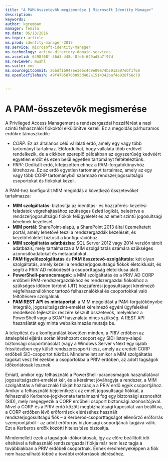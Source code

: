 ```yaml
---
title: "A PAM-összetevők megismerése | Microsoft Identity Manager"
description: 
keywords: 
author: kgremban
manager: femila
ms.date: 06/13/2016
ms.topic: article
ms.prod: identity-manager-2015
ms.service: microsoft-identity-manager
ms.technology: active-directory-domain-services
ms.assetid: 6498f68f-36d3-448c-8fe6-649ad5a7f97d
ms.reviewer: mwahl
ms.suite: ems
ms.sourcegitcommit: a6bdf1b947ee3ebc4c9e89e74b2912697ebf1f60
ms.openlocfilehash: 49f47050703095d402a1514342baf4e928f66c70


---
```


# A PAM-összetevők megismerése

A Privileged Access Management a rendszergazdai hozzáférést a napi szintű felhasználói fiókoktól elkülönítve kezeli. Ez a megoldás párhuzamos erdőkre támaszkodik:

- *CORP*: Ez az általános célú vállalati erdő, amely egy vagy több tartományt tartalmaz. Előfordulhat, hogy vállalata több erdővel rendelkezik, de a cikkben szereplő példákban az egyszerűség kedvéért egyetlen erdőt és ezen belül egyetlen tartományt feltételeztünk.  
- *PRIV*: Dedikált erdő, kifejezetten ehhez a PAM-forgatókönyvhöz létrehozva. Ez az erdő egyetlen tartományt tartalmaz, amely az egy vagy több CORP tartományból származó rendszerjogosultságú csoportokat és fiókokat kezeli.

A PAM-hez konfigurált MIM megoldás a következő összetevőket tartalmazza:  

- **MIM szolgáltatás**: biztosítja az identitás- és hozzáférés-kezelési feladatok végrehajtásához szükséges üzleti logikát, beleértve a rendszerjogosultságú fiókok felügyeletét és az emelt szintű jogosultsági kérelmek kezelését.   
- **MIM portál**: SharePoint-alapú, a SharePoint 2013 által üzemeltetett portál, amely lehetővé teszi a rendszergazdák kezelését, és kezelőfelületet biztosít a konfigurációhoz.
- **MIM szolgáltatás adatbázisa**: SQL Server 2012 vagy 2014 verzión tárolt adatbázis, mely tartalmazza a MIM szolgáltatás számára szükséges azonosítóadatokat és metaadatokat.
- **PAM figyelőszolgáltatás** és **PAM összetevő-szolgáltatás**: két olyan szolgáltatás, amely kezeli a rendszerjogosultságú fiókok életciklusát, és segíti a PRIV AD működését a csoporttagság életciklusa alatt.
- **PowerShell-parancsmagok**: a MIM szolgáltatás és a PRIV AD CORP erdőbeli PAM-rendszergazdákhoz és rendszergazdai fiókokhoz a szükséges időben történő (JIT) hozzáférési jogosultságot kérelmező végfelhasználókhoz tartozó felhasználókkal és csoportokkal való feltöltésére szolgálnak.
- **PAM REST API és mintaportál**: a MIM megoldást a PAM-forgatókönyvbe integráló, jogosultságszint-emelést kérelmező egyéni ügyfelekkel rendelkező fejlesztők részére készült összetevők, melyekhez a PowerShell vagy a SOAP használata nincs szükség. A REST API használatát egy minta webalkalmazás mutatja be.

A telepítést és a konfigurálást követően minden, a PRIV erdőben az áttelepítési eljárás során létrehozott csoport egy SIDHistory-alapú biztonsági csoportmásolat (vagy a Windows Server vNext egy újabb frissítésében egy külső rendszercsoport) lesz, amely az eredeti CORP erdőbeli SID-csoportot tükrözi. Mindemellett amikor a MIM szolgáltatás tagokat vesz fel ezekbe a csoportokba a PRIV erdőben, az adott tagságok időkorlátosak lesznek.

Emiatt, amikor egy felhasználó a PowerShell-parancsmagok használatával jogosultságszint-emelést kér, és a kérelmet jóváhagyja a rendszer, a MIM szolgáltatás a felhasználó fiókját hozzáadja a PRIV erdő egyik csoportjához. Amikor a felhasználó bejelentkezik az emelt jogosultságú fiókkal, a felhasználó Kerberos-jogkivonata tartalmazni fog egy biztonsági azonosítót (SID), mely megegyezik a CORP erdőbeli csoport biztonsági azonosítójával. Mivel a CORP és a PRIV erdő között megbízhatósági kapcsolat van beállítva, a CORP erdőben lévő erőforrások eléréséhez használt rendszerjogosultságú fiók – a Kerberos-csoporttagságot ellenőrző erőforrás szempontjából – az adott erőforrás biztonsági csoportjának tagjává válik. Ezt a Kerberos erdők közötti hitelesítése biztosítja.

Mindemellett ezek a tagságok időkorlátosak, így az előre beállított idő elteltével a felhasználó rendszergazdai fiókja már nem lesz tagja a továbbiakban a PRIV erdőbeli csoportnak. Ennek eredményeképpen a fiók nem használható többé a további erőforrások eléréséhez.



<!--HONumber=Jun16_HO3-->


